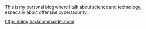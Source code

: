 This is my personal blog where I talk about science and technology, especially about offensive cybersecurity.

https://blog.hackcommander.com/
